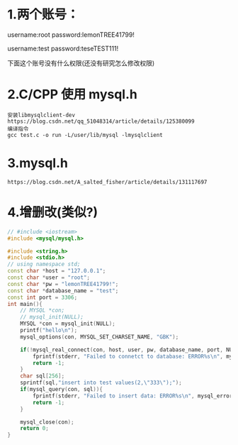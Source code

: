 
# 1.两个账号：

username:root
password:lemonTREE41799!

username:test
password:teseTEST111!

下面这个账号没有什么权限(还没有研究怎么修改权限)

# 2.C/CPP 使用 mysql.h
```
安装libmysqlclient-dev
https://blog.csdn.net/qq_51048314/article/details/125380099
编译指令
gcc test.c -o run -L/user/lib/mysql -lmysqlclient
```

# 3.mysql.h

```
https://blog.csdn.net/A_salted_fisher/article/details/131117697
```

# 4.增删改(类似?)
```cpp
// #include <iostream>
#include <mysql/mysql.h>

#include <string.h>
#include <stdio.h>
// using namespace std;
const char *host = "127.0.0.1";
const char *user = "root";
const char *pw = "lemonTREE41799!";
const char *database_name = "test";
const int port = 3306;
int main(){
	// MYSQL *con;
	// mysql_init(NULL);
	MYSQL *con = mysql_init(NULL);
	printf("hello\n");
	mysql_options(con, MYSQL_SET_CHARSET_NAME, "GBK");

	if(!mysql_real_connect(con, host, user, pw, database_name, port, NULL, 0)){
		fprintf(stderr, "Failed to connetct to database: ERROR%s\n", mysql_error(con));
		return -1;
	}
	char sql[256];
	sprintf(sql,"insert into test values(2,\"333\");");
	if(mysql_query(con, sql)){
		fprintf(stderr, "Failed to insert data: ERROR%s\n", mysql_error(con));
		return -1;
	}

	mysql_close(con);
	return 0;
}
```
